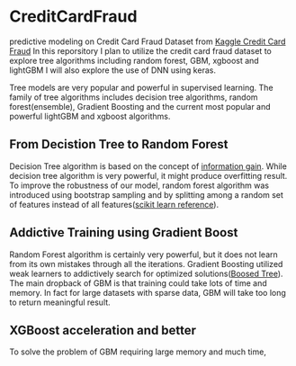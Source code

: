 # CreditCardFraud
predictive modeling on Credit Card Fraud Dataset from [Kaggle Credit Card Fraud](https://www.kaggle.com/mlg-ulb/creditcardfraud)
In this reporsitory I plan to utilize the credit card fraud dataset to explore tree algorithms including random forest, GBM, xgboost and lightGBM
I will also explore the use of DNN using keras.

Tree models are very popular and powerful in supervised learning. The family of tree algorithms includes decision tree algorithms, random forest(ensemble), Gradient Boosting and the current most popular and powerful lightGBM and xgboost algorithms.

## From Decistion Tree to Random Forest
Decision Tree algorithm is based on the concept of [information gain](https://en.wikipedia.org/wiki/Information_gain_in_decision_trees). While decision tree algorithm is very powerful, it might produce overfitting result. To improve the robustness of our model, random forest algorithm was introduced using bootstrap sampling and by splitting among a random set of features instead of all features([scikit learn reference](http://scikit-learn.org/stable/modules/ensemble.html)).

## Addictive Training using Gradient Boost
Random Forest algorithm is certainly very powerful, but it does not learn from its own mistakes through all the iterations. Gradient Boosting utilized weak learners to addictively search for optimized solutions([Boosed Tree](https://homes.cs.washington.edu/~tqchen/pdf/BoostedTree.pdf)). The main dropback of GBM is that training could take lots of time and memory. In fact for large datasets with sparse data, GBM will take too long to return meaningful result.

## XGBoost acceleration and better
To solve the problem of GBM requiring large memory and much time,
